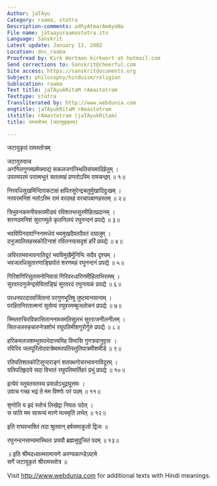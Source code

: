 ```yaml
---
Author: jaTAyu
Category: raama, stotra
Description-comments: adhyAtmarAmAyaNa
File name: jataayuraamastotra.itx
Language: Sanskrit
Latest update: January 13, 2002
Location: doc_raama
Proofread by: Kirk Wortman kirkwort at hotmail.com
Send corrections to: Sanskrit@cheerful.com
Site access: https://sanskritdocuments.org
Subject: philosophy/hinduism/religion
Sublocation: raama
Text title: jaTAyukRitaM rAmastotram
Texttype: stotra
Transliterated by: http://www.webdunia.com
engtitle: jaTAyukRitaM rAmastotram
itxtitle: rAmastotram (jaTAyukRitam)
title: रामस्तोत्रम् (जटायुकृइतम्)

---
```

  
 जटायुकृतं रामस्तोत्रम्   
  
जटायुरुवाच  
अगणितगुणमप्रमेयमाद्यं सकलजगत्स्थितिसंयमादिहेतुम् ।  
उपरमपरमं परात्मभूतं सततमहं प्रणतोऽस्मि रामचन्द्रम् ॥ १॥  
  
निरवधिसुखमिन्दिराकटाक्षं क्षपितसुरेन्द्रचतुर्मुखादिदुःखम् ।  
नरवरमनिशं नतोऽस्मि रामं वरदमहं वरचापबाणहस्तम् ॥ २॥  
  
त्रिभुवनकमनीयरूपमीड्यं रविशतभासुरमीहितप्रदानम् ।  
शरणदमनिशं सुरागमूले कृतनिलयं रघुनन्दनं प्रपद्ये ॥ ३॥  
  
भवविपिनदवाग्निनामधेयं भवमुखदैवतदैवतं दयालुम् ।  
दनुजपतिसहस्रकोटिनाशं रवितनयासदृशं हरिं प्रपद्ये ॥ ४॥  
  
अविरतभवभावनातिदूरं भवविमुखैर्मुनिभिः सदैव दृश्यम् ।  
भवजलधिसुतारणाङ्घ्रिपोतं शरणमहं रघुनन्दनं प्रपद्ये ॥ ५॥  
  
गिरिशगिरिसुतामनोनिवासं गिरिवरधारिणमीहिताभिरामम् ।  
सुरवरदनुजेन्द्रसेविताङ्घ्रिं सुरवरदं रघुनायकं प्रपद्ये ॥ ६॥  
  
परधनपरदारवर्जितानां परगुणभूतिषु तुष्टमानसानाम् ।  
परहितनिरतात्मनां सुसेव्यं रघुवरमम्बुजलोचनं प्रपद्ये ॥ ७॥  
  
स्मितरुचिरविकासिताननाब्जमतिसुलभं सुरराजनीलनीलम् ।  
सितजलरुहचारुनेत्रशोभं रघुपतिमीशगुरोर्गुरुं प्रपद्ये ॥ ८॥  
  
हरिकमलजशम्भुरूपभेदात्त्वमिह विभासि गुणत्रयानुवृत्तः ।  
रविरिव जलपूरितोदपात्रेष्वमरपतिस्तुतिपात्रमीशमीडे ॥ ९॥  
  
रतिपतिशतकोटिसुन्दराङ्गं शतपथगोचरभावनाविदूरम् ।  
यतिपतिहृदये सदा विभातं रघुपतिमार्तिहरं प्रभुं प्रपद्ये ॥ १०॥  
  
इत्येवं स्तुवतस्तस्य प्रसन्नोऽभूद्रघूत्तमः ।  
उवाच गच्छ भद्रं ते मम विष्णोः परं पदम् ॥ ११॥  
  
शृणोति य इदं स्तोत्रं लिखेद्वा नियतः पठेत् ।  
स याति मम सारूप्यं मरणे मत्स्मृतिं लभेत् ॥ १२॥  
  
इति राघवभाषितं तदा श्रुतवान् हर्षसमाकुलो द्विजः ॥  
  
रघुनन्दनसाम्यमास्थितः प्रययौ ब्रह्मसुपूजितं पदम् ॥ १३॥  
  
॥ इति श्रीमदध्यात्मरामायणे अरण्यकाण्डेऽष्टमे  
                    सर्गे जटायुकृतं श्रीरामस्तोत्र ॥  
  
  
Visit http://www.webdunia.com for additional texts with Hindi meanings.  
  
